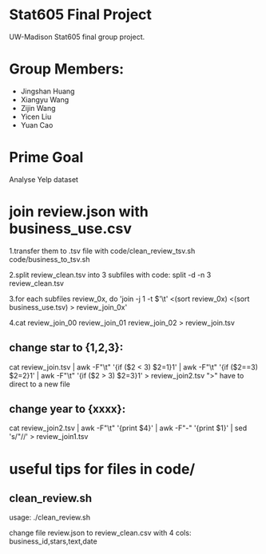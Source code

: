 # Stat605 Final Project
UW-Madison Stat605 final group project.

# Group Members:

* Jingshan Huang
* Xiangyu Wang
* Zijin Wang
* Yicen Liu
* Yuan Cao

# Prime Goal

Analyse Yelp dataset

# join review.json with business_use.csv

  1.transfer them to .tsv file with code/clean_review_tsv.sh code/business_to_tsv.sh

  2.split review_clean.tsv into 3 subfiles with code: split -d -n 3 review_clean.tsv

  3.for each subfiles review_0x, do 'join -j 1 -t $'\t' <(sort review_0x) <(sort business_use.tsv) > review_join_0x'

  4.cat review_join_00 review_join_01 review_join_02 > review_join.tsv

## change star to {1,2,3}:

cat review_join.tsv | awk -F"\t" '{if ($2 < 3) $2=1}1' | awk -F"\t" '{if ($2==3) $2=2}1' | awk -F"\t" '{if ($2 > 3) $2=3}1' > review_join2.tsv
 ">" have to direct to a new file

## change year to {xxxx}:
cat review_join2.tsv | awk -F"\t" '{print $4}' | awk -F"-" '{print $1}' | sed 's/"//' > review_join1.tsv

# useful tips for files in code/

## clean_review.sh

usage: ./clean_review.sh

change file review.json to review_clean.csv with 4 cols: business_id,stars,text,date

